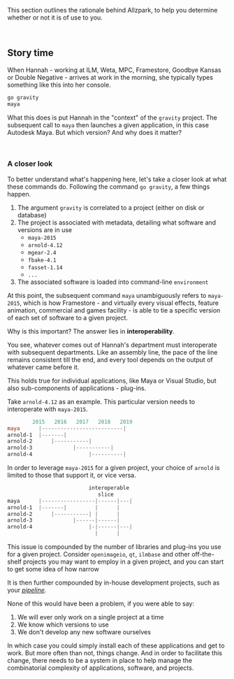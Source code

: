 This section outlines the rationale behind Allzpark, to help you determine whether or not it is of use to you.

<br>

## Story time

When Hannah - working at ILM, Weta, MPC, Framestore, Goodbye Kansas or Double Negative - arrives at work in the morning, she typically types something like this into her console.

```powershell
go gravity
maya
```

What this does is put Hannah in the "context" of the `gravity` project. The subsequent call to `maya` then launches a given application, in this case Autodesk Maya. But which version? And why does it matter?

<br>

### A closer look

To better understand what's happening here, let's take a closer look at what these commands do. Following the command `go gravity`, a few things happen.

1. The argument `gravity` is correlated to a project (either on disk or database)
2. The project is associated with metadata, detailing what  software and versions are in use
	- `maya-2015`
	- `arnold-4.12`
    - `mgear-2.4`
	- `fbake-4.1`
	- `fasset-1.14`
	- `...`
3. The associated software is loaded into command-line `environment`

At this point, the subsequent command `maya` unambiguously refers to `maya-2015`, which is how Framestore - and virtually every visual effects, feature animation, commercial and games facility - is able to tie a specific version of each set of software to a given project.

Why is this important? The answer lies in **interoperability**.

You see, whatever comes out of Hannah's department must interoperate with subsequent departments. Like an assembly line, the pace of the line remains consistent till the end, and every tool depends on the output of whatever came before it.

This holds true for individual applications, like Maya or Visual Studio, but also sub-components of applications - plug-ins.

Take `arnold-4.12` as an example. This particular version needs to interoperate with `maya-2015`.

```powershell
		2015   2016   2017   2018   2019
maya      |--------------------------|
arnold-1  |-------|
arnold-2      |-----------|
arnold-3             |-----------|
arnold-4                  |----------|
```

In order to leverage `maya-2015` for a given project, your choice of `arnold` is limited to those that support it, or vice versa.

```powershell
                          interoperable
                             slice
maya      |-----------------|------|---|
arnold-1  |-------|         |      |
arnold-2      |-----------| |      |    
arnold-3             |------|------|
arnold-4                  |-|------|---|
                            |      |
```

This issue is compounded by the number of libraries and plug-ins you use for a given project. Consider `openimageio`, `qt`, `ilmbase` and other off-the-shelf projects you may want to employ in a given project, and you can start to get some idea of how narrow 

It is then further compounded by in-house development projects, such as  your [*pipeline*](http://getavalon.github.io).

None of this would have been a problem, if you were able to say:

1. We will ever only work on a single project at a time
1. We know which versions to use
1. We don't develop any new software ourselves

In which case you could simply install each of these applications and get to work. But more often than not, things change. And in order to facilitate this change, there needs to be a system in place to help manage the combinatorial complexity of applications, software, and projects.
